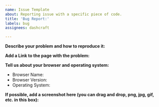 ```yaml
---
name: Issue Template
about: Reporting issue with a specific piece of code.
title: 'Bug Report:'
labels: bug
assignees: dashcraft

---
```


<!--
NOTE: If you're reporting a security issue, don't create a GitHub issue. Instead, email  daniel.ashcraft@ofashandfire.com. We will look into it immediately.
-->

**Describe your problem and how to reproduce it:**

**Add a Link to the page with the problem:**

**Tell us about your browser and operating system:**

- Browser Name:
- Browser Version:
- Operating System:

**If possible, add a screenshot here (you can drag and drop, png, jpg, gif, etc. in this box):**
